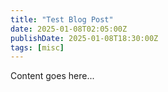 ```yaml
---
title: "Test Blog Post"
date: 2025-01-08T02:05:00Z
publishDate: 2025-01-08T18:30:00Z
tags: [misc]
---
```


Content goes here...